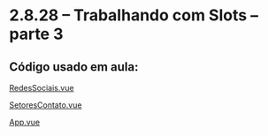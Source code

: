 # 2.8.28 – Trabalhando com Slots – parte 3

## Código usado em aula:

[RedesSociais.vue](https://github.com/kelvya/projeto_spa/blob/master/src/components/RedesSociais.vue)

[SetoresContato.vue](https://github.com/kelvya/projeto_spa/blob/master/src/components/SetoresContato.vue)

[App.vue](https://github.com/kelvya/projeto_spa/blob/master/src/App.vue)
